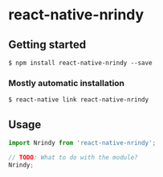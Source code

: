 # react-native-nrindy

## Getting started

`$ npm install react-native-nrindy --save`

### Mostly automatic installation

`$ react-native link react-native-nrindy`

## Usage
```javascript
import Nrindy from 'react-native-nrindy';

// TODO: What to do with the module?
Nrindy;
```
